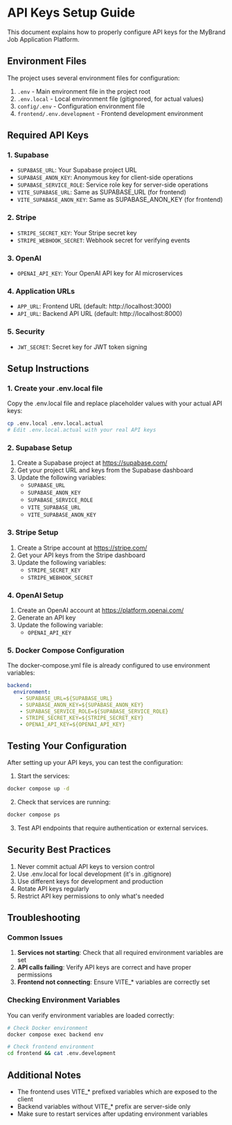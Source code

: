 # API Keys Setup Guide

This document explains how to properly configure API keys for the MyBrand Job Application Platform.

## Environment Files

The project uses several environment files for configuration:

1. `.env` - Main environment file in the project root
2. `.env.local` - Local environment file (gitignored, for actual values)
3. `config/.env` - Configuration environment file
4. `frontend/.env.development` - Frontend development environment

## Required API Keys

### 1. Supabase
- `SUPABASE_URL`: Your Supabase project URL
- `SUPABASE_ANON_KEY`: Anonymous key for client-side operations
- `SUPABASE_SERVICE_ROLE`: Service role key for server-side operations
- `VITE_SUPABASE_URL`: Same as SUPABASE_URL (for frontend)
- `VITE_SUPABASE_ANON_KEY`: Same as SUPABASE_ANON_KEY (for frontend)

### 2. Stripe
- `STRIPE_SECRET_KEY`: Your Stripe secret key
- `STRIPE_WEBHOOK_SECRET`: Webhook secret for verifying events

### 3. OpenAI
- `OPENAI_API_KEY`: Your OpenAI API key for AI microservices

### 4. Application URLs
- `APP_URL`: Frontend URL (default: http://localhost:3000)
- `API_URL`: Backend API URL (default: http://localhost:8000)

### 5. Security
- `JWT_SECRET`: Secret key for JWT token signing

## Setup Instructions

### 1. Create your .env.local file
Copy the .env.local file and replace placeholder values with your actual API keys:

```bash
cp .env.local .env.local.actual
# Edit .env.local.actual with your real API keys
```

### 2. Supabase Setup
1. Create a Supabase project at https://supabase.com/
2. Get your project URL and keys from the Supabase dashboard
3. Update the following variables:
   - `SUPABASE_URL`
   - `SUPABASE_ANON_KEY`
   - `SUPABASE_SERVICE_ROLE`
   - `VITE_SUPABASE_URL`
   - `VITE_SUPABASE_ANON_KEY`

### 3. Stripe Setup
1. Create a Stripe account at https://stripe.com/
2. Get your API keys from the Stripe dashboard
3. Update the following variables:
   - `STRIPE_SECRET_KEY`
   - `STRIPE_WEBHOOK_SECRET`

### 4. OpenAI Setup
1. Create an OpenAI account at https://platform.openai.com/
2. Generate an API key
3. Update the following variable:
   - `OPENAI_API_KEY`

### 5. Docker Compose Configuration
The docker-compose.yml file is already configured to use environment variables:

```yaml
backend:
  environment:
    - SUPABASE_URL=${SUPABASE_URL}
    - SUPABASE_ANON_KEY=${SUPABASE_ANON_KEY}
    - SUPABASE_SERVICE_ROLE=${SUPABASE_SERVICE_ROLE}
    - STRIPE_SECRET_KEY=${STRIPE_SECRET_KEY}
    - OPENAI_API_KEY=${OPENAI_API_KEY}
```

## Testing Your Configuration

After setting up your API keys, you can test the configuration:

1. Start the services:
```bash
docker compose up -d
```

2. Check that services are running:
```bash
docker compose ps
```

3. Test API endpoints that require authentication or external services.

## Security Best Practices

1. Never commit actual API keys to version control
2. Use .env.local for local development (it's in .gitignore)
3. Use different keys for development and production
4. Rotate API keys regularly
5. Restrict API key permissions to only what's needed

## Troubleshooting

### Common Issues

1. **Services not starting**: Check that all required environment variables are set
2. **API calls failing**: Verify API keys are correct and have proper permissions
3. **Frontend not connecting**: Ensure VITE_* variables are correctly set

### Checking Environment Variables

You can verify environment variables are loaded correctly:

```bash
# Check Docker environment
docker compose exec backend env

# Check frontend environment
cd frontend && cat .env.development
```

## Additional Notes

- The frontend uses VITE_* prefixed variables which are exposed to the client
- Backend variables without VITE_* prefix are server-side only
- Make sure to restart services after updating environment variables